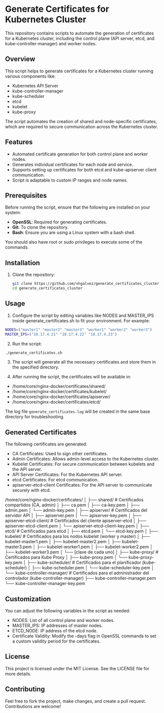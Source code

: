 # Generate Certificates for Kubernetes Cluster

This repository contains scripts to automate the generation of certificates for a Kubernetes cluster, including the control plane (API server, etcd, and kube-controller-manager) and worker nodes.

## Overview

This script helps to generate certificates for a Kubernetes cluster running various components like:

- Kubernetes API Server
- kube-controller-manager
- kube-scheduler
- etcd
- kubelet
- kube-proxy

The script automates the creation of shared and node-specific certificates, which are required to secure communication across the Kubernetes cluster.

## Features

- Automated certificate generation for both control plane and worker nodes.
- Generates individual certificates for each node and service.
- Supports setting up certificates for both etcd and kube-apiserver client communication.
- Script is adaptable to custom IP ranges and node names.

## Prerequisites

Before running the script, ensure that the following are installed on your system:

- **OpenSSL**: Required for generating certificates.
- **Git**: To clone the repository.
- **Bash**: Ensure you are using a Linux system with a bash shell.

You should also have root or sudo privileges to execute some of the commands.

## Installation

1. Clone the repository:

   ```bash
   git clone https://github.com/vhgalvez/generate_certificates_cluster.git
   cd generate_certificates_cluster
   ```

## Usage

1. Configure the script by editing variables like NODES and MASTER_IPS inside generate_certificates.sh to fit your environment. For example:

```bash
NODES=("master1" "master2" "master3" "worker1" "worker2" "worker3")
MASTER_IPS=("10.17.4.21" "10.17.4.22" "10.17.4.23")
```
2. Run the script:


```bash
./generate_certificates.sh
```


3. The script will generate all the necessary certificates and store them in the specified directory.

4. After running the script, the certificates will be available in:

* /home/core/nginx-docker/certificates/shared/
* /home/core/nginx-docker/certificates/kubelet/
* /home/core/nginx-docker/certificates/apiserver/
* /home/core/nginx-docker/certificates/etcd/

The log file `generate_certificates.log` will be created in the same base directory for troubleshooting.

##  Generated Certificates

The following certificates are generated:

* CA Certificates: Used to sign other certificates.
* Admin Certificates: Allows admin-level access to the Kubernetes cluster.
* Kubelet Certificates: For secure communication between kubelets and the API server.
* API Server Certificates: For the Kubernetes API server.
* etcd Certificates: For etcd communication.
* apiserver-etcd-client Certificates: For the API server to communicate securely with etcd.




/home/core/nginx-docker/certificates/
│
├── shared/                     # Certificados compartidos (CA, admin)
│   ├── ca.pem
│   ├── ca-key.pem
│   ├── admin.pem
│   └── admin-key.pem
│
├── apiserver/                  # Certificados del servidor API
│   ├── apiserver.pem
│   └── apiserver-key.pem
│
├── apiserver-etcd-client/       # Certificados del cliente apiserver-etcd
│   ├── apiserver-etcd-client.pem
│   └── apiserver-etcd-client-key.pem
│
├── etcd/                       # Certificados para etcd
│   ├── etcd.pem
│   └── etcd-key.pem
│
├── kubelet/                    # Certificados para los nodos kubelet (worker y master)
│   ├── kubelet-master1.pem
│   ├── kubelet-master2.pem
│   ├── kubelet-master3.pem
│   ├── kubelet-worker1.pem
│   ├── kubelet-worker2.pem
│   ├── kubelet-worker3.pem
│   └── [clave de cada uno]
│
├── kube-proxy/                 # Certificados para Kube Proxy
│   ├── kube-proxy.pem
│   └── kube-proxy-key.pem
│
├── kube-scheduler/             # Certificados para el planificador (kube-scheduler)
│   ├── kube-scheduler.pem
│   └── kube-scheduler-key.pem
│
└── kube-controller-manager/    # Certificados para el administrador del controlador (kube-controller-manager)
    ├── kube-controller-manager.pem
    └── kube-controller-manager-key.pem

## Customization

You can adjust the following variables in the script as needed:

* NODES: List of all control plane and worker nodes.
* MASTER_IPS: IP addresses of master nodes.
* ETCD_NODE: IP address of the etcd node.
* Certificate Validity: Modify the -days flag in OpenSSL commands to set a custom validity period for the certificates.

## License

This project is licensed under the MIT License. See the LICENSE file for more details.

## Contributing

Feel free to fork the project, make changes, and create a pull request. Contributions are welcome!